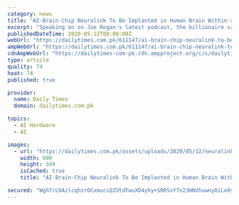```yaml
---
category: news
title: "AI-Brain-Chip Neuralink To Be Implanted in Human Brain Within a Year"
excerpt: "Speaking on on Joe Rogan's latest podcast, the billionaire said the device could one day fix \"anything that is wrong with the brain\"."
publishedDateTime: 2020-05-12T08:00:00Z
webUrl: "https://dailytimes.com.pk/611147/ai-brain-chip-neuralink-to-be-implanted-in-human-brain-within-a-year/"
ampWebUrl: "https://dailytimes.com.pk/611147/ai-brain-chip-neuralink-to-be-implanted-in-human-brain-within-a-year/amp/"
cdnAmpWebUrl: "https://dailytimes-com-pk.cdn.ampproject.org/c/s/dailytimes.com.pk/611147/ai-brain-chip-neuralink-to-be-implanted-in-human-brain-within-a-year/amp/"
type: article
quality: 74
heat: 74
published: true

provider:
  name: Daily Times
  domain: dailytimes.com.pk

topics:
  - AI Hardware
  - AI

images:
  - url: "https://dailytimes.com.pk/assets/uploads/2020/05/12/neuralink-brain-implants.jpg"
    width: 600
    height: 349
    isCached: true
    title: "AI-Brain-Chip Neuralink To Be Implanted in Human Brain Within a Year"

secured: "WghTrL0AzlcqhzrOCxmuciQZUtdFwuXD4yhy+SRRSvY7n23HNVhuwnyOiLe0yohA0coDxa71XdBq1UNCOFigkVrgTonOcoX6AlIsJvcPf7M0RhB7xdx7UMX6Ul8HATuIP/dYz47J89Ii1msMdWL9GuRcWJCeP6Az9XDfv52y+Cic1+IsSzmlkK8kAAPQHXm331MVwlui0IGWjvnrG+EsFSPW1Keh2kgxvBPaH1Hmk75PJvS3x4hrYwJ0pYAa4qVK5m0d1K2PBlnpw/2cfRtYcgMrSMOWmwMybsZnDFPc3TyXL6TiKWOO6TGe4o/RBCxekHN5io2zmW2FNDim3KGy3FhoZBIdVu3CffcGRwVj2sDSzNMdjo8EkOVWSpuzQaF7CgZf9xcuesKQsODlK2AsTX+vUlQMS+Gkqs76LVqvb7+ZeQF5gcBvsgrGuffhnvz6+SgLrU4szPGa+gYJseevaRZugrZuuSipryFtMNA39PQ=;0W5u8kYeDtcpWLw5C5097Q=="
---
```


